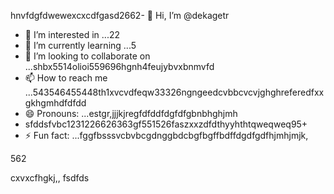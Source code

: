 hnvfdgfdwewexcxcdfgasd2662- 👋 Hi, I’m @dekagetr
- 👀 I’m interested in ...22
- 🌱 I’m currently learning ...5
- 💞️ I’m looking to collaborate on ...shbx5514olioi559696hgnh4feujybvxbnmvfd
- 📫 How to reach me ...543546455448th1xvcvdfeqw33326ngngeedcvbbcvcvjghghreferedfxxgkhgmhdfdfdd
- 😄 Pronouns: ...estgr,jjjkjregfdfddfdgfdfgbnbhghjmh
- sfddsfvbc1231226626363gf551526faszxxzdfdthyyhthtqweqweq95+
- ⚡ Fun fact: ...fggfbsssvcbvbcgdnggbdcbgfbgffbdffdgdfgdfhjmhjmjk,
<!---ads2dfgvcbdsfefwfeefwdzcmhjjhmj
dekagetr/dekagetr is a ✨ special ✨ repositor456y becaus456 its `README.md` (this file) appears on your GitHub profildgfe.696ccx,k,kj,kjjk,
You can click the Preview link to take a look at your changes.vhxcvxcv
--->562
cxvxcfhgkj,,
fsdfds
